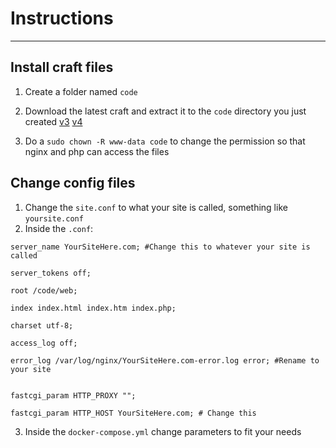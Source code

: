 # Instructions
---


## Install craft files

1. 
   Create a folder named ```code```

2. 
   Download the latest craft and extract it to the ```code``` directory you just created
   [v3](https://craftcms.com/latest-v3.tar.gz)
   [v4](https://craftcms.com/latest-v4.tar.gz)

3. 
   Do a ```sudo chown -R www-data code``` to change the permission so that nginx and php can access the files

## Change config files
1. 
   Change the ```site.conf``` to what your site is called, something like ```yoursite.conf```
2. 
   Inside the ```.conf```: 
```nginx
server_name YourSiteHere.com; #Change this to whatever your site is called

server_tokens off;

root /code/web;

index index.html index.htm index.php;

charset utf-8; 
```

```nginx
access_log off;

error_log /var/log/nginx/YourSiteHere.com-error.log error; #Rename to your site
```

```nginx

fastcgi_param HTTP_PROXY "";

fastcgi_param HTTP_HOST YourSiteHere.com; # Change this
```


3. 
   Inside the ```docker-compose.yml``` change parameters to fit your needs 
 